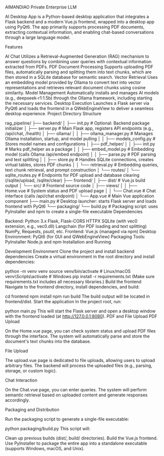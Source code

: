 AIMANDIAO Private Enterprise LLM

AI Desktop App is a Python-based desktop application that integrates a Flask backend and a modern Vue.js frontend, wrapped into a desktop app using PyQt6. The app primarily supports processing PDF documents, extracting contextual information, and enabling chat-based conversations through a large language model.

Features

AI Chat
Utilizes a Retrieval-Augmented Generation (RAG) mechanism to answer questions by combining user queries with contextual information extracted from PDFs.
PDF Document Processing
Supports uploading PDF files, automatically parsing and splitting them into text chunks, which are then stored in a SQLite database for semantic search.
Vector Retrieval
Uses an embedding model provided by Ollama to convert text into vector representations and retrieves relevant document chunks using cosine similarity.
Model Management
Automatically installs and manages AI models (e.g., deepseek-r1:1.5b) through the Ollama framework, including starting the necessary services.
Desktop Execution
Launches a Flask server via PyQt6 and loads the frontend in a QWebEngineView to deliver a seamless desktop experience.
Project Directory Structure

rag_pipeline/
├── backend/
│   ├── init.py               # Optional: Backend package initializer
│   ├── server.py             # Main Flask app, registers API endpoints (e.g., /api/chat, /health)
│   ├── ollama/
│   │   ├── ollama_manager.py # Manages Ollama installation, startup, and model pulling
│   │   ├── models_config.py  # Stores model names and configurations
│   ├── pdf_helper/
│   │   ├── init.py           # Marks pdf_helper as a package
│   │   ├── embed_model.py    # Embedding model (calls Ollama /api/embed endpoint)
│   │   ├── parse.py          # PDF parsing and text splitting
│   │   ├── store.py          # Handles SQLite connections, creates virtual tables, stores PDF chunks
│   │   └── retrieval.py      # Embedding queries, text chunk retrieval, and prompt construction
│   └── routes/
│       └── sqlite_routes.py  # Endpoints for PDF upload and database clearing (/sqlite/upload, /sqlite/clear)
├── frontend/
│   ├── dist/                 # Vue.js build output
│   └── src/                  # Frontend source code
│       ├── views/
│       │   ├── Home.vue      # System status and PDF upload page
│       │   └── Chat.vue      # Chat interface (calls /api/chat endpoint)
│       └── App.vue           # Main Vue application component
├── main.py                   # Desktop launcher: starts Flask server and loads frontend with PyQt6
└── packaging/
    └── build.py              # Packaging script: uses PyInstaller and npm to create a single-file executable
Dependencies

Backend:
Python 3.x
Flask, Flask-CORS
HTTPX
SQLite (with vec0 extension, e.g., vec0.dll)
Langchain (for PDF loading and text splitting)
NumPy, Requests, psutil, etc.
Frontend:
Vue.js (managed via npm)
Desktop Environment:
PyQt6 (for GUI and QWebEngineView)
Packaging Tools:
PyInstaller
Node.js and npm
Installation and Running

Development Environment
Clone the project and install backend dependencies
Create a virtual environment in the root directory and install dependencies:

python -m venv venv
source venv/bin/activate     # Linux/macOS
venv\Scripts\activate        # Windows
pip install -r requirements.txt
(Make sure requirements.txt includes all necessary libraries.)
Build the frontend
Navigate to the frontend directory, install dependencies, and build:

cd frontend
npm install
npm run build
The build output will be located in frontend/dist.
Start the application
In the project root, run:

python main.py
This will start the Flask server and open a desktop window with the frontend loaded (at http://127.0.0.1:8080).
PDF and File Upload
PDF Upload

On the Home.vue page, you can check system status and upload PDF files through the interface. The system will automatically parse and store the document's text chunks into the database.

File Upload

The upload.vue page is dedicated to file uploads, allowing users to upload arbitrary files. The backend will process the uploaded files (e.g., parsing, storage, or custom logic).

Chat Interaction

On the Chat.vue page, you can enter queries. The system will perform semantic retrieval based on uploaded content and generate responses accordingly.

Packaging and Distribution

Run the packaging script to generate a single-file executable:

python packaging/build.py
This script will:

Clean up previous builds (dist/, build/ directories).
Build the Vue.js frontend.
Use PyInstaller to package the entire app into a standalone executable (supports Windows, macOS, and Unix).
